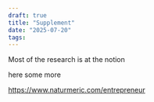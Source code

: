 ```yaml
---
draft: true
title: "Supplement"
date: "2025-07-20"
tags: 
---
```

Most of the research is at the notion



here some more

https://www.naturmeric.com/entrepreneur